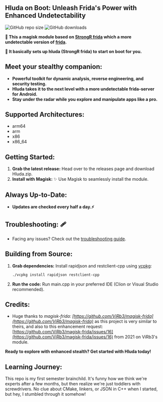 ## **Hluda on Boot: Unleash Frida's Power with Enhanced Undetectability**
![GitHub repo size](https://img.shields.io/github/repo-size/Exo1i/MagiskHluda)
![GitHub downloads](https://img.shields.io/github/downloads/Exo1i/magiskhluda/total)

**🌟 This a magisk module based on [StrongR frida](https://github.com/hzzheyang/strongR-frida-android) which a more undetectable version of [frida](https://github.com/frida/frida/releases).**

**🌟 It basically sets up hluda (StrongR frida) to start on  boot for you.**

## **Meet your stealthy companion:** ️‍

- **Powerful toolkit for dynamic analysis, reverse engineering, and security testing.**
- **Hluda takes it to the next level with a more undetectable frida-server for Android.**
- **Stay under the radar while you explore and manipulate apps like a pro.**

## **Supported Architectures:** ️

- arm64
- arm
- x86
- x86_64

## **Getting Started:**

1. **Grab the latest release:**  Head over to the releases page and download Hluda.zip.
2. **Install with Magisk:** ✨ Use Magisk to seamlessly install the module.

## **Always Up-to-Date:**

- **Updates are checked every half a day.⚡** 

## **Troubleshooting:** 🩹

- Facing any issues?  Check out the [troubleshooting guide](https://github.com/Exo1i/MagiskHluda/blob/main/troubleshooting.md).

## **Building from Source:** ️

1. **Grab dependencies:**  Install rapidjson and restclient-cpp using [vcpkg](https://vcpkg.io/en/getting-started):
   ```bash
   ./vcpkg install rapidjson restclient-cpp

2. **Run the code:**  Run main.cpp in your preferred IDE (Clion or Visual Studio recommended).

## **Credits:**

- Huge thanks to _magisk-frida: [https://github.com/ViRb3/magisk-frida](https://github.com/ViRb3/magisk-frida)_ as this project is very similar to theirs, and also to this enhancement request: [https://github.com/ViRb3/magisk-frida/issues/16](https://github.com/ViRb3/magisk-frida/issues/16) from 2021 on ViRb3's module.

**Ready to explore with enhanced stealth? Get started with Hluda today!**

## **Learning Journey:**

This repo is my first semester brainchild. It's funny how we think we're experts after a few months, but then realize we're just toddlers with screwdrivers. No clue about CMake, linkers, or JSON in C++ when I started, but hey, I stumbled through it somehow!


